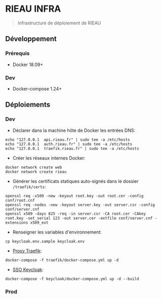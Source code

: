 # RIEAU INFRA

> Infrastructure de déploiement de RIEAU

## Développement

### Prérequis

* Docker 18.09+

### Dev

* Docker-compose 1.24+

## Déploiements

### Dev

* Déclarer dans la machine hôte de Docker les entrées DNS:

```
echo "127.0.0.1  api.rieau.fr" | sudo tee -a /etc/hosts
echo "127.0.0.1  auth.rieau.fr" | sudo tee -a /etc/hosts
echo "127.0.0.1  traefik.rieau.fr" | sudo tee -a /etc/hosts
```

* Créer les réseaux internes Docker:

```
docker network create web
docker network create rieau
```

* Générer les certificats statiques auto-signés dans le dossier `/traefik/certs`:

```
openssl req -x509 -new -keyout root.key -out root.cer -config conf/root.cnf
openssl req -nodes -new -keyout server.key -out server.csr -config conf/server.cnf
openssl x509 -days 825 -req -in server.csr -CA root.cer -CAkey root.key -set_serial 123 -out server.cer -extfile conf/server.cnf -extensions x509_ext
```

* Renseigner les variables d'environnement:

```
cp keycloak.env.sample keycloak.env
```

* [Proxy Traefik](https://www.traefik.io/):

```
docker-compose -f traefik/docker-compose.yml up -d
```

* [SSO Keycloak](https://www.keycloak.org/):

```
docker-compose -f keycloak/docker-compose.yml up -d --build
```

### Prod
